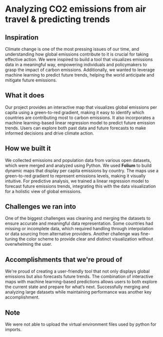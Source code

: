 ﻿# Analyzing CO2 emissions from air travel & predicting trends
## Inspiration
Climate change is one of the most pressing issues of our time, and understanding how global emissions contribute to it is crucial for taking effective action. We were inspired to build a tool that visualizes emissions data in a meaningful way, empowering individuals and policymakers to grasp the impact of carbon emissions. Additionally, we wanted to leverage machine learning to predict future trends, helping the world anticipate and mitigate future emissions.

## What it does
Our project provides an interactive map that visualizes global emissions per capita using a green-to-red gradient, making it easy to identify which countries are contributing most to carbon emissions. It also incorporates a machine learning-based linear regression model to predict future emission trends. Users can explore both past data and future forecasts to make informed decisions and drive climate action.

## How we built it
We collected emissions and population data from various open datasets, which were merged and analyzed using Python. We used **Folium** to build dynamic maps that display per capita emissions by country. The maps use a green-to-red gradient to represent emissions levels, making it visually intuitive. For predictive analysis, we trained a linear regression model to forecast future emissions trends, integrating this with the data visualization for a holistic view of global emissions.

## Challenges we ran into
One of the biggest challenges was cleaning and merging the datasets to ensure accurate and meaningful data representation. Some countries had missing or incomplete data, which required handling through interpolation or data sourcing from alternative providers. Another challenge was fine-tuning the color scheme to provide clear and distinct visualization without overwhelming the user.

## Accomplishments that we're proud of
We're proud of creating a user-friendly tool that not only displays global emissions but also forecasts future trends. The combination of interactive maps with machine learning-based predictions allows users to both explore the current state and prepare for what’s next. Successfully merging and analyzing large datasets while maintaining performance was another key accomplishment.

## Note
We were not able to upload the virtual environment files used by python for imports.
